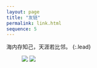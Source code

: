 ```yaml
---
layout: page
title: "友链"
permalink: link.html
sequence: 5
---
```



海内存知己，天涯若比邻。
{:.lead}

<figure class="half">
    <a href="https://hbimg.huabanimg.com/d799c05f39aadbaee828c36f4b5fa87a2e325db024b73-wqIaHv_fw658"><img src="/images/image-filename-1.jpg"></a>
    <a href="https://hbimg.huabanimg.com/d799c05f39aadbaee828c36f4b5fa87a2e325db024b73-wqIaHv_fw658"><img src="/images/image-filename-2.jpg"></a>
</figure>

